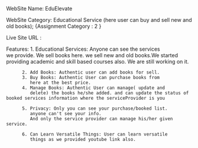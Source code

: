  WebSite Name: EduElevate

 WebSite Category: Educational Service (here user can buy and sell
                    new and old books);
                   {Assignment Category : 2 }


Live Site URL : 

Features: 1. Educational Services: Anyone can see the services    
             we provide. We sell books here. we sell new and old books.We started providing academic and skill based courses also. We are still working on it.

          2. Add Books: Authentic user can add books for sell. 
          3. Buy Books: Authentic User can purchase books from 
             here at the best price.
          4. Manage Books: Authentic User can manage( update and  
             delete) the books he/she added. and can update the status of booked services information where the serviceProvider is you

          5. Privacy: Only you can see your purchase/booked list. 
             anyone can't see your info. 
             And only the service provider can manage his/her given service. 

          6. Can Learn Versatile Things: User can learn versatile 
             things as we provided youtube link also.

